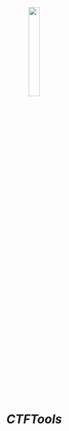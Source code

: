 <div align="center">
  <img src="https://i.imgur.com/J5HApJc.png" width="23%">
  <h1><i>CTFTools</h1>
